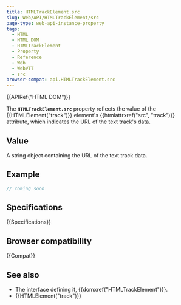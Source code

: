 ```yaml
---
title: HTMLTrackElement.src
slug: Web/API/HTMLTrackElement/src
page-type: web-api-instance-property
tags:
  - HTML
  - HTML DOM
  - HTMLTrackElement
  - Property
  - Reference
  - Web
  - WebVTT
  - src
browser-compat: api.HTMLTrackElement.src
---
```

{{APIRef("HTML DOM")}}

The **`HTMLTrackElement.src`** property reflects the value of
the {{HTMLElement("track")}} element's {{htmlattrxref("src", "track")}} attribute, which
indicates the URL of the text track's data.

## Value

A string object containing the URL of the text track data.

## Example

```js
// coming soon
```

## Specifications

{{Specifications}}

## Browser compatibility

{{Compat}}

## See also

- The interface defining it, {{domxref("HTMLTrackElement")}}.
- {{HTMLElement("track")}}
